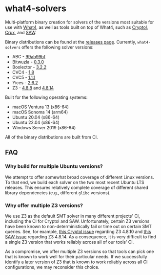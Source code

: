 # what4-solvers

Multi-platform binary creation for solvers of the versions most suitable for use
with [What4](https://github.com/GaloisInc/what4), as well as tools built on top
of What4, such as [Cryptol](https://cryptol.net/),
[Crux](https://crux.galois.com/), and [SAW](https://saw.galois.com/).

Binary distributions can be found at the
[releases page](https://github.com/GaloisInc/what4-solvers/releases).
Currently, `what4-solvers` offers the following solver versions:

* ABC - [99ab99bf](https://github.com/berkeley-abc/abc/tree/99ab99bfa6d1c2cc11d59af16aa26b273f611674)
* Bitwuzla - [0.3.0](https://github.com/bitwuzla/bitwuzla/tree/2b5a4a867f3717ba1adc325adf8e69577e3cee5c)
* Boolector - [3.2.2](https://github.com/Boolector/boolector/tree/e7aba964f69cd52dbe509e46e818a4411b316cd3)
* CVC4 - [1.8](https://github.com/CVC4/CVC4-archived/tree/5247901077efbc7b9016ba35fded7a6ab459a379)
* CVC5 - [1.1.1](https://github.com/cvc5/cvc5/tree/ebfdf84d5698eeb83e0fa4e45101fe4a8f4543eb)
* Yices - [2.6.2](https://github.com/SRI-CSL/yices2/tree/8509cfb5c294df3c0ac3a4814483f39c58879606)
* Z3 - [4.8.8](https://github.com/Z3Prover/z3/tree/ad55a1f1c617a7f0c3dd735c0780fc758424c7f1) and
       [4.8.14](https://github.com/Z3Prover/z3/tree/df8f9d7dcb8b9f9b3de1072017b7c2b7f63f0af8)

Built for the following operating systems:

* macOS Ventura 13 (x86-64)
* macOS Sonoma 14 (arm64)
* Ubuntu 20.04 (x86-64)
* Ubuntu 22.04 (x86-64)
* Windows Server 2019 (x86-64)

All of the binary distributions are built from CI.

## FAQ

### Why build for multiple Ubuntu versions?

We attempt to offer somewhat broad coverage of different Linux versions. To
that end, we build each solver on the two most recent Ubuntu LTS releases. This
ensures relatively complete coverage of different shared library dependencies
(e.g., different `glibc` versions).

### Why offer multiple Z3 versions?

We use Z3 as the default SMT solver in many different projects' CI, including
the CI for Cryptol and SAW. Unfortunately, certain Z3 versions have been known
to non-deterministically fail or time out on certain SMT queries. See, for
example, [this Cryptol issue](https://github.com/GaloisInc/cryptol/issues/1107)
regarding Z3 4.8.10 and
[this SAW issue](https://github.com/GaloisInc/saw-script/issues/1772) regarding
Z3 4.8.14. As a consequence, it is very difficult to find a single Z3 version
that works reliably across all of our tools' CI.

As a compromise, we offer multiple Z3 versions so that tools can pick one that
is known to work well for their particular needs. If we successfully identify a
later version of Z3 that is known to work reliably across all CI
configurations, we may reconsider this choice.

